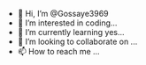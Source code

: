 - 👋 Hi, I’m @Gossaye3969
- 👀 I’m interested in coding...
- 🌱 I’m currently learning yes...
- 💞️ I’m looking to collaborate on ...
- 📫 How to reach me ...

<!---
Gossaye3969/Gossaye3969 is a ✨ special ✨ repository because its `README.md` (this file) appears on your GitHub profile.
You can click the Preview link to take a look at your changes.
--->
